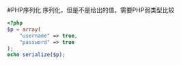 #PHP序列化 
序列化，但是不是给出的值，需要PHP弱类型比较
```php
<?php
$p = array(
    "username" => true,
    "password" => true
);
echo serialize($p);
```